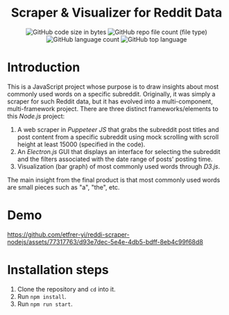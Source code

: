 <div align="center">

# Scraper & Visualizer for Reddit Data

</div>

<div align="center">

![GitHub code size in bytes](https://img.shields.io/github/languages/code-size/etfrer-yi/reddi-scraper-nodejs?color=blue)
![GitHub repo file count (file type)](https://img.shields.io/github/directory-file-count/etfrer-yi/reddi-scraper-nodejs?color=red)
![GitHub language count](https://img.shields.io/github/languages/count/etfrer-yi/reddi-scraper-nodejs?color=purple)
![GitHub top language](https://img.shields.io/github/languages/top/etfrer-yi/reddi-scraper-nodejs?color=orange)

</div>

# Introduction
This is a JavaScript project whose purpose is to draw insights about most commonly used words on a specific subreddit. Originally, it was simply a scraper for such Reddit data, but it has evolved into a multi-component, multi-framework project. There are three distinct frameworks/elements to this *Node.js* project:
1. A web scraper in *Puppeteer JS* that grabs the subreddit post titles and post content from a specific subreddit using mock scrolling with scroll height at least 15000 (specified in the code).
2. An *Electron.js* GUI that displays an interface for selecting the subreddit and the filters associated with the date range of posts' posting time.
3. Visualization (bar graph) of most commonly used words through *D3.js*.

The main insight from the final product is that most commonly used words are small pieces such as "a", "the", etc.

# Demo


https://github.com/etfrer-yi/reddi-scraper-nodejs/assets/77317763/d93e7dec-5e4e-4db5-bdff-8eb4c99f68d8


# Installation steps
1. Clone the repository and `cd` into it.
2. Run `npm install`.
3. Run `npm run start`.
